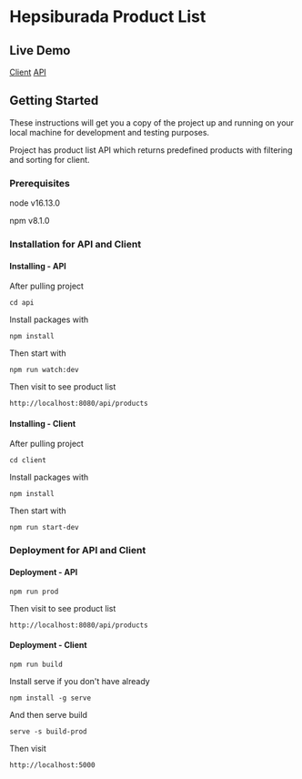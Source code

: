 # Hepsiburada Product List

## Live Demo

[Client](http://54.226.162.251:5000)
[API](http://54.226.162.251:8080/api/products)

## Getting Started

These instructions will get you a copy of the project up and running on your local machine for development and testing purposes.

Project has product list API which returns predefined products with filtering and sorting for client.

### Prerequisites

node v16.13.0

npm v8.1.0

### Installation for API and Client

#### Installing - API

After pulling project

```
cd api
```

Install packages with

```
npm install
```

Then start with

```
npm run watch:dev
```

Then visit to see product list

```
http://localhost:8080/api/products
```

#### Installing - Client

After pulling project

```
cd client
```

Install packages with

```
npm install
```

Then start with

```
npm run start-dev
```

### Deployment for API and Client

#### Deployment - API

```
npm run prod
```

Then visit to see product list

```
http://localhost:8080/api/products
```

#### Deployment - Client

```
npm run build
```

Install serve if you don't have already

```
npm install -g serve
```

And then serve build

```
serve -s build-prod
```

Then visit

```
http://localhost:5000
```
